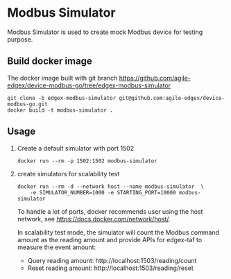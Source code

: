 # Modbus Simulator
Modbus Simulator is used to create mock Modbus device for testing purpose. 

## Build docker image
The docker image built with git branch https://github.com/agile-edgex/device-modbus-go/tree/edgex-modbus-simulator
```
git clone -b edgex-modbus-simulator git@github.com:agile-edgex/device-modbus-go.git
docker build -t modbus-simulator .
```

## Usage

1. Create a default simulator with port 1502
    ```
    docker run --rm -p 1502:1502 modbus-simulator
    ```

2. create simulators for scalability test 
    ```
    docker run --rm -d --network host --name modbus-simulator  \
        -e SIMULATOR_NUMBER=1000 -e STARTING_PORT=10000 modbus-simulator
    ```
    To handle a lot of ports, docker recommends user using the host network, see https://docs.docker.com/network/host/.
    
    In scalability test mode, the simulator will count the Modbus command amount as the reading amount and provide APIs for edgex-taf to measure the event amount: 
    * Query reading amount: http://localhost:1503/reading/count
    * Reset reading amount: http://localhost:1503/reading/reset